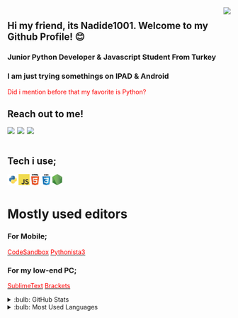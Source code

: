 <img src="https://media.giphy.com/media/QHE5gWI0QjqF2/source.gif" align="right" widht="400" height="250">


## Hi my friend, its Nadide1001. Welcome to my Github Profile! :blush:

### Junior Python Developer & Javascript Student From Turkey

### I am just trying somethings on IPAD & Android

<font color="#ff0000"> Did i mention before that my favorite is Python?</font>

## Reach out to me!

[<img width="22" src="https://unpkg.com/simple-icons@v7/icons/youtube.svg" align="left"/>][youtube]
[<img width="22" src="https://unpkg.com/simple-icons@v7/icons/twitter.svg" align="left"/>][twitter]
[<img width="22" src="https://unpkg.com/simple-icons@v7/icons/linkedin.svg" align="left"/>][linkedin]

<br />
<br />

## Tech i use;
<img src="https://raw.githubusercontent.com/github/explore/80688e429a7d4ef2fca1e82350fe8e3517d3494d/topics/python/python.png" width="25" height="25" align="left"/>
<img src="https://raw.githubusercontent.com/github/explore/80688e429a7d4ef2fca1e82350fe8e3517d3494d/topics/javascript/javascript.png" width="25" height="25" align="left" />
<img src="https://raw.githubusercontent.com/github/explore/80688e429a7d4ef2fca1e82350fe8e3517d3494d/topics/html/html.png" width="25" height="25" align="left" />
<img src="https://raw.githubusercontent.com/github/explore/80688e429a7d4ef2fca1e82350fe8e3517d3494d/topics/css/css.png" width="25" height="25" align="left" />
<img src="https://raw.githubusercontent.com/github/explore/80688e429a7d4ef2fca1e82350fe8e3517d3494d/topics/nodejs/nodejs.png" width="25" height="25" align="left" />

<br />
<br />

# Mostly used editors

### For Mobile;

[<font color="#ff0000">CodeSandbox</font>][codesandbox]
[<font color="#ff0000">Pythonista3</font>][pythonista3]

### For my low-end PC;

[<font color="#ff0000">SublimeText</font>][sublime]
[<font color="#ff0000">Brackets</font>][brackets]



<details>
	<summary>:bulb: GitHub Stats</summary>
	<img src="https://github-readme-stats.vercel.app/api?username=Nadide1001&theme=tokyonight">
</details>

<details>
	<summary>:bulb: Most Used Languages</summary>
	<img src="https://github-readme-stats.vercel.app/api/top-langs/?username=Nadide1001&layout=compact">
</details>



[linkedin]: https://www.linkedin.com/in/emir-%C3%A7elik-243925253
[twitter]: https://twitter.com/Nadide1001
[youtube]: https://youtube.com/channel/UCdxUxnOXm2O0CwhyFmSZlg
[codesandbox]: codesandbox.io
[pythonista3]: http://omz-software.com/pythonista/
[sublime]: https://www.sublimetext.com
[brackets]: bracekts.io 

